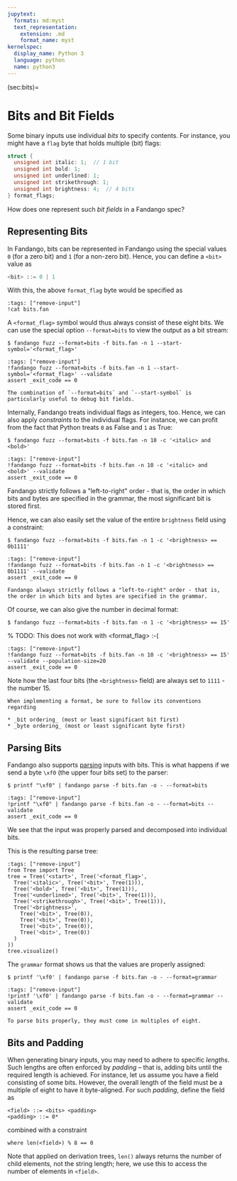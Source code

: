 ```yaml
---
jupytext:
  formats: md:myst
  text_representation:
    extension: .md
    format_name: myst
kernelspec:
  display_name: Python 3
  language: python
  name: python3
---
```


(sec:bits)=
# Bits and Bit Fields

Some binary inputs use individual _bits_ to specify contents.
For instance, you might have a `flag` byte that holds multiple (bit) flags:

```C
struct {
  unsigned int italic: 1;  // 1 bit
  unsigned int bold: 1;
  unsigned int underlined: 1;
  unsigned int strikethrough: 1;
  unsigned int brightness: 4;  // 4 bits
} format_flags;
```

How does one represent such _bit fields_ in a Fandango spec?


## Representing Bits

In Fandango, bits can be represented in Fandango using the special values `0` (for a zero bit) and `1` (for a non-zero bit).
Hence, you can define a `<bit>` value as

```python
<bit> ::= 0 | 1
```

With this, the above `format_flag` byte would be specified as

```{code-cell}
:tags: ["remove-input"]
!cat bits.fan
```

A `<format_flag>` symbol would thus always consist of these eight bits.
We can use the special option ``--format=bits`` to view the output as a bit stream:

```shell
$ fandango fuzz --format=bits -f bits.fan -n 1 --start-symbol='<format_flag>'
```

```{code-cell}
:tags: ["remove-input"]
!fandango fuzz --format=bits -f bits.fan -n 1 --start-symbol='<format_flag>' --validate
assert _exit_code == 0
```

```{tip}
The combination of `--format=bits` and `--start-symbol` is particularly useful to debug bit fields.
```

Internally, Fandango treats individual flags as integers, too.
Hence, we can also apply _constraints_ to the individual flags.
For instance, we can profit from the fact that Python treats `0` as False and `1` as True:

```shell
$ fandango fuzz --format=bits -f bits.fan -n 10 -c '<italic> and <bold>'
```

```{code-cell}
:tags: ["remove-input"]
!fandango fuzz --format=bits -f bits.fan -n 10 -c '<italic> and <bold>' --validate
assert _exit_code == 0
```

Fandango strictly follows a "left-to-right" order - that is, the order in which bits and bytes are specified in the grammar, the most significant bit is stored first.

Hence, we can also easily set the value of the entire `brightness` field using a constraint:

```shell
$ fandango fuzz --format=bits -f bits.fan -n 1 -c '<brightness> == 0b1111'
```

```{code-cell}
:tags: ["remove-input"]
!fandango fuzz --format=bits -f bits.fan -n 1 -c '<brightness> == 0b1111' --validate
assert _exit_code == 0
```

```{note}
Fandango always strictly follows a "left-to-right" order - that is, the order in which bits and bytes are specified in the grammar.
```

Of course, we can also give the number in decimal format:

```shell
$ fandango fuzz --format=bits -f bits.fan -n 1 -c '<brightness> == 15'
```

% TODO: This does not work with <format_flag> :-(
```{code-cell}
:tags: ["remove-input"]
!fandango fuzz --format=bits -f bits.fan -n 10 -c '<brightness> == 15' --validate --population-size=20
assert _exit_code == 0
```

Note how the last four bits (the `<brightness>` field) are always set to `1111` - the number 15.

```{important}
When implementing a format, be sure to follow its conventions regarding

* _bit ordering_ (most or least significant bit first)
* _byte ordering_ (most or least significant byte first)
```


## Parsing Bits

Fandango also supports [parsing](sec:parsing) inputs with bits.
This is what happens if we send a byte `\xf0` (the upper four bits set) to the parser:

```shell
$ printf "\xf0" | fandango parse -f bits.fan -o - --format=bits
```

```{code-cell}
:tags: ["remove-input"]
!printf "\xf0" | fandango parse -f bits.fan -o - --format=bits --validate
assert _exit_code == 0
```

We see that the input was properly parsed and decomposed into individual bits.

This is the resulting parse tree:

```{code-cell}
:tags: ["remove-input"]
from Tree import Tree
tree = Tree('<start>', Tree('<format_flag>',
  Tree('<italic>', Tree('<bit>', Tree(1))),
  Tree('<bold>', Tree('<bit>', Tree(1))),
  Tree('<underlined>', Tree('<bit>', Tree(1))),
  Tree('<strikethrough>', Tree('<bit>', Tree(1))),
  Tree('<brightness>',
    Tree('<bit>', Tree(0)),
    Tree('<bit>', Tree(0)),
    Tree('<bit>', Tree(0)),
    Tree('<bit>', Tree(0))
  )
))
tree.visualize()
```

The `grammar` format shows us that the values are properly assigned:

```shell
$ printf '\xf0' | fandango parse -f bits.fan -o - --format=grammar
```

```{code-cell}
:tags: ["remove-input"]
!printf '\xf0' | fandango parse -f bits.fan -o - --format=grammar --validate
assert _exit_code == 0
```

```{note}
To parse bits properly, they must come in multiples of eight.
```


## Bits and Padding

When generating binary inputs, you may need to adhere to specific _lengths_.
Such lengths are often enforced by _padding_ – that is, adding bits until the required length is achieved.
For instance, let us assume you have a field consisting of some bits.
However, the overall length of the field must be a multiple of eight to have it byte-aligned.
For such _padding_, define the field as

```
<field> ::= <bits> <padding>
<padding> ::= 0*
```

combined with a constraint

```
where len(<field>) % 8 == 0
```

Note that applied on derivation trees, `len()` always returns the number of child elements, not the string length; here, we use this to access the number of elements in `<field>`.


